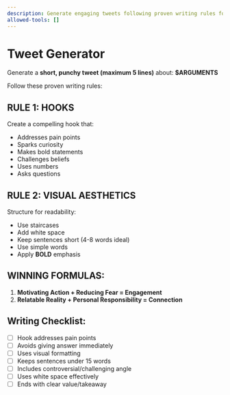 ```yaml
---
description: Generate engaging tweets following proven writing rules for maximum impact
allowed-tools: []
---
```


# Tweet Generator

Generate a **short, punchy tweet (maximum 5 lines)** about: **$ARGUMENTS**

Follow these proven writing rules:

## RULE 1: HOOKS
Create a compelling hook that:
- Addresses pain points
- Sparks curiosity  
- Makes bold statements
- Challenges beliefs
- Uses numbers
- Asks questions

## RULE 2: VISUAL AESTHETICS
Structure for readability:
- Use staircases
- Add white space
- Keep sentences short (4-8 words ideal)
- Use simple words
- Apply **BOLD** emphasis

## WINNING FORMULAS:
1. **Motivating Action + Reducing Fear = Engagement**
2. **Relatable Reality + Personal Responsibility = Connection**

## Writing Checklist:
- [ ] Hook addresses pain points
- [ ] Avoids giving answer immediately
- [ ] Uses visual formatting
- [ ] Keeps sentences under 15 words
- [ ] Includes controversial/challenging angle
- [ ] Uses white space effectively
- [ ] Ends with clear value/takeaway
